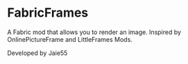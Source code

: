 # FabricFrames
A Fabric mod that allows you to render an image. Inspired by OnlinePictureFrame and LittleFrames Mods.

Developed by Jaie55
